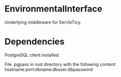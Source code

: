 # EnvironmentalInterface

Underlying middleware for ServIoTicy.

# Dependencies

PostgreSQL client installed.

File .pgpass in root directory with the following content:
  hostname:port:dbname:dbuser:dbpassword

